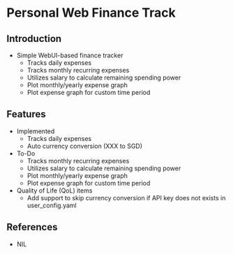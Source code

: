 # Personal Web Finance Track

## Introduction

- Simple WebUI-based finance tracker
  - Tracks daily expenses
  - Tracks monthly recurring expenses
  - Utilizes salary to calculate remaining spending power
  - Plot monthly/yearly expense graph
  - Plot expense graph for custom time period

## Features

- Implemented
  - Tracks daily expenses
  - Auto currency conversion (XXX to SGD)
- To-Do
  - Tracks monthly recurring expenses
  - Utilizes salary to calculate remaining spending power
  - Plot monthly/yearly expense graph
  - Plot expense graph for custom time period
- Quality of Life (QoL) items
  - Add support to skip currency conversion if API key does not exists in user_config.yaml

## References

- NIL
